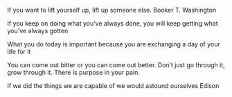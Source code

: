 If you want to lift yourself up, lift up someone else. 
Booker T. Washington


If you keep on doing what you've always done, you will keep getting what you've always gotten

What you do today is important because you are exchanging a day of your life for it

You can come out bitter or you can come out better. Don’t just go through it, grow through it. There is purpose in your pain.

If we did the things we are capable of we would astound ourselves
Edison